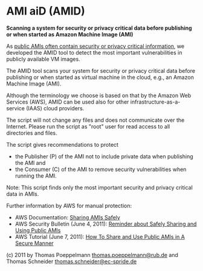 # AMI aiD (AMID)

**Scanning a system for security or privacy critical data before publishing or when started as Amazon Machine Image (AMI)**

As [public AMIs often contain security or privacy critical information](http://trust.cased.de/AMID), we developed the AMID tool to detect the most important vulnerabilities in publicly available VM images.

The AMID tool scans your system for security or privacy critical data before publishing or when started as virtual machine in the cloud, e.g., an Amazon Machine Image (AMI).

Although the terminology we choose is based on that by the Amazon Web Services (AWS), AMID can be used also for other infrastructure-as-a-service (IAAS) cloud providers.

The script will not change any files and does not communicate over the Internet. Please run the script as "root" user for read access to all directories and files.

The script gives recommendations to protect
- the Publisher (P) of the AMI not to include private data when publishing the AMI and
- the Consumer (C) of the AMI to remove security vulnerabilities when running the AMI.

Note: This script finds only the most important security and privacy critical data in AMIs.

Further information by AWS for manual protection:
  * AWS Documentation: [Sharing AMIs Safely](http://docs.amazonwebservices.com/AWSEC2/latest/UserGuide/index.html?AESDG-chapter-sharingamis.html)
  * AWS Security Bulletin (June 4, 2011): [Reminder about Safely Sharing and Using Public AMIs](http://aws.amazon.com/security/security-bulletins/reminder-about-safely-sharing-and-using-public-amis/)
  * AWS Tutorial (June 7, 2011): [How To Share and Use Public AMIs in A Secure Manner](http://aws.amazon.com/articles/0155828273219400)

(c) 2011 by Thomas Poeppelmann <thomas.poeppelmann@rub.de> and Thomas Schneider <thomas.schneider@ec-spride.de>
